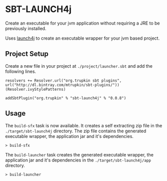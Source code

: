 # SBT-LAUNCH4j
Create an executable for your jvm application without requiring a JRE to be previously installed.

Uses [launch4j](http://launch4j.sourceforge.net) to create an executable wrapper for your jvm based project.

## Project Setup
Create a new file in your project at `./project/launcher.sbt` and add the following lines.

    resolvers += Resolver.url("org.trupkin sbt plugins", url("http://dl.bintray.com/mtrupkin/sbt-plugins/"))(Resolver.ivyStylePatterns)

    addSbtPlugin("org.trupkin" % "sbt-launch4j" % "0.0.8")  

## Usage
The `build-sfx` task is now available.  It creates a self extracting zip file in the `./target/sbt-launch4j` directory. The zip file contains the generated executable wrapper, the application jar and it's dependencies.

    > build-sfx

The `build-launcher` task creates the generated executable wrapper, the application jar and it's dependencies in the `./target/sbt-launch4j/app` directory.

    > build-launcher
